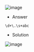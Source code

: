 ![image](https://user-images.githubusercontent.com/68887544/190958559-70f9cb09-d190-4b09-9f2c-b0af44d3d8a8.png)

- Answer

```
\d+\.\s+abc
```

- Solution

![image](https://user-images.githubusercontent.com/68887544/190958631-71deb587-041e-4648-b2f0-0e2ff098e9ac.png)
